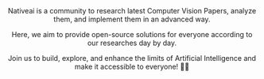 <div align="center">
  Nativeai is a community to research latest Computer Vision Papers, analyze them, and implement them in an advanced way. 
  
  Here, we aim to provide open-source solutions for everyone according to our researches day by day. 

  Join us to build, explore, and enhance the limits of Artificial Intelligence and make it accessible to everyone! 🌠🌟
</div>
